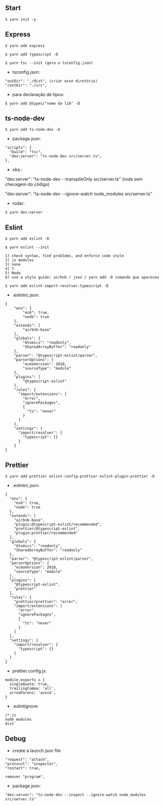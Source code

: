 ## Start

`$ yarn init -y`

## Express

```
$ yarn add express

$ yarn add typescript -D

$ yarn tsc --init (gera o tsconfig.json)
```

- tsconfig.json:

```
"outDir": "./dist", (criar esse diretório)
"rootDir": "./src",
```

- para declaração de tipos:

`$ yarn add @types/"nome da lib" -D`

## ts-node-dev

`$ yarn add ts-node-dev -D`

- package.json:

```
"scripts": {
  "build": "tsc",
  "dev:server": "ts-node-dev src/server.ts",
},
```

- obs.:

"dev:server": "ts-node-dev --transpileOnly src/server.ts" (roda sem checagem do código)

"dev:server": "ts-node-dev --ignore-watch node_modules src/server.ts"

- rodar:

`$ yarn dev:server`

## Eslint

```
$ yarn add eslint -D

$ yarn eslint --init

1) check syntax, find problems, and enforce code style
2) js modules
3) none
4) Y
5) Node
6) use a style guide: airbnb / json / yarn add -D comando que apareceu

$ yarn add eslint-import-resolver-typescript -D
```

- .eslintrc.json:

```
{
    "env": {
        "es6": true,
        "node": true
    },
    "extends": [
        "airbnb-base"
    ],
    "globals": {
        "Atomics": "readonly",
        "SharedArrayBuffer": "readonly"
    },
    "parser": "@typescript-eslint/parser",
    "parserOptions": {
        "ecmaVersion": 2018,
        "sourceType": "module"
    },
    "plugins": [
        "@typescript-eslint"
    ],
    "rules": {
      "import/extensions": [
        "error",
        "ignorePackages",
        {
          "ts": "never"
        }
      ]
    },
    "settings": {
      "import/resolver": {
        "typescript": {}
      }
    }
}
```

## Prettier

```
$ yarn add prettier eslint-config-prettier eslint-plugin-prettier -D
```

- .eslintrc.json:

```
{
  "env": {
    "es6": true,
    "node": true
  },
  "extends": [
    "airbnb-base",
    "plugin:@typescript-eslint/recommended",
    "prettier/@typescript-eslint",
    "plugin:prettier/recommended"
  ],
  "globals": {
    "Atomics": "readonly",
    "SharedArrayBuffer": "readonly"
  },
  "parser": "@typescript-eslint/parser",
  "parserOptions": {
    "ecmaVersion": 2018,
    "sourceType": "module"
  },
  "plugins": [
    "@typescript-eslint",
    "prettier"
  ],
  "rules": {
    "prettier/prettier": "error",
    "import/extensions": [
      "error",
      "ignorePackages",
      {
        "ts": "never"
      }
    ]
  },
  "settings": {
    "import/resolver": {
      "typescript": {}
    }
  }
}
```

- prettier.config.js:

```
module.exports = {
  singleQuote: true,
  trailingComma: 'all',
  arrowParens: 'avoid',
}
```

- .eslintignore:

```
/*.js
node_modules
dist
```

## Debug

- create a launch json file

```
"request": "attach",
"protocol": "inspector",
"restart": true,

remover "program",
```

- package.json:

`"dev:server": "ts-node-dev --inspect --ignore-watch node_modules src/server.ts"`
